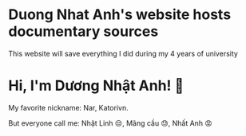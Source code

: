 
# Duong Nhat Anh's website hosts documentary sources

This website will save everything I did during my 4 years of university


# Hi, I'm Dương Nhật Anh! 👋
My favorite nickname: Nar, Katorivn.

But everyone call me: Nhật Linh 😒, Mãng cầu 😓, Nhất Anh 😡
